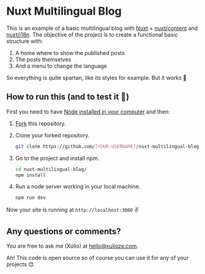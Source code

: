 # Nuxt Multilingual Blog 

This is an example of a basic multilingual blog with [Nuxt](https://nuxtjs.org/) + [nuxt/content](https://content.nuxtjs.org/) and [nuxt/i18n](https://i18n.nuxtjs.org/). The objective of the project is to create a functional basic structure with:

1.  A home where to show the published posts
2.  The posts themselves
3.  And a menu to change the language

So everything is quite spartan, like its styles for example. But it works :grimacing:

## How to run this (and to test it :microscope:) ##

First you need to have [Node installed in your computer](https://nodejs.org/en/download/package-manager/) and then:

1.  [Fork](https://docs.github.com/en/free-pro-team@latest/github/getting-started-with-github/fork-a-repo#fork-an-example-repository) this repository.

2.  Clone your forked repository.

    ```sh
    git clone https://github.com/[YOUR-USERNAME]/nuxt-multilingual-blog.git
    ```

3.  Go to the project and install npm.

    ```sh
    cd nuxt-multilingual-blog/
    npm install
    ```

4.  Run a node server working in your local machine.

    ```sh
    npm run dev
    ```

Now your site is running at `http://localhost:3000` :v:

## Any questions or comments?

You are free to ask me (Xúlio) at [hello@xulioze.com](mailto:hello@xulioze.com).

Ah! This code is open source so of course you can use it for any of your projects :blush:




